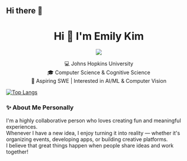 ## Hi there 👋
<h1 align="center">Hi 👋 I'm Emily Kim</h1>

<p align="center">
  <img src="https://readme-typing-svg.demolab.com?font=Fira+Code&pause=1000&color=000000&center=true&vCenter=true&width=435&lines=%F0%9F%92%AC+Collaborative;%F0%9F%92%A1+Creative;%E2%9A%A1+Action-driven;%F0%9F%9A%80+Turning+ideas+into+reality;%F0%9F%8E%81+Event+planner+•+App+builder+•+Dreamer" />
</p>

<p align="center">
  💻 Johns Hopkins University <br>
  🎓 Computer Science & Cognitive Science <br>
  🌱 Aspiring SWE | Interested in AI/ML & Computer Vision
</p>

[![Top Langs](https://github-readme-stats.vercel.app/api/top-langs/?username=emilytykim)](https://github.com/anuraghazra/github-readme-stats)


### ✨ About Me Personally

I'm a highly collaborative person who loves creating fun and meaningful experiences.  
Whenever I have a new idea, I enjoy turning it into reality — whether it's organizing events, developing apps, or building creative platforms.  
I believe that great things happen when people share ideas and work together!
